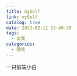 ```yaml
---
title: mySelf
link: mySelf
catalog: true
date: 2023-02-11 13:49:30
tags:
  - 自我
categories:
  - 随笔
---
```


一只前端小白
